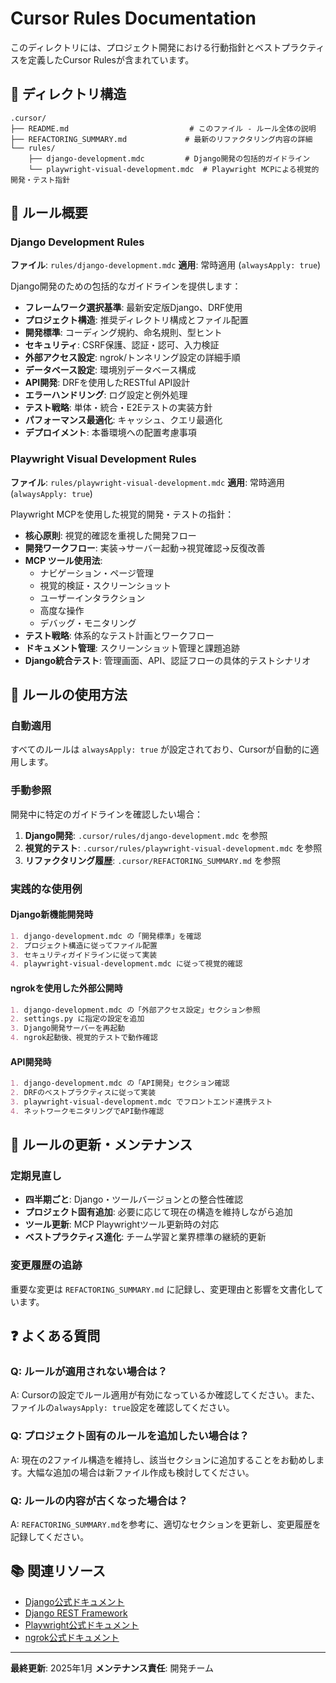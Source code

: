 # Cursor Rules Documentation

このディレクトリには、プロジェクト開発における行動指針とベストプラクティスを定義したCursor Rulesが含まれています。

## 📁 ディレクトリ構造

```
.cursor/
├── README.md                           # このファイル - ルール全体の説明
├── REFACTORING_SUMMARY.md             # 最新のリファクタリング内容の詳細
└── rules/
    ├── django-development.mdc         # Django開発の包括的ガイドライン
    └── playwright-visual-development.mdc  # Playwright MCPによる視覚的開発・テスト指針
```

## 🎯 ルール概要

### Django Development Rules
**ファイル**: `rules/django-development.mdc`
**適用**: 常時適用 (`alwaysApply: true`)

Django開発のための包括的なガイドラインを提供します：

- **フレームワーク選択基準**: 最新安定版Django、DRF使用
- **プロジェクト構造**: 推奨ディレクトリ構成とファイル配置
- **開発標準**: コーディング規約、命名規則、型ヒント
- **セキュリティ**: CSRF保護、認証・認可、入力検証
- **外部アクセス設定**: ngrok/トンネリング設定の詳細手順
- **データベース設定**: 環境別データベース構成
- **API開発**: DRFを使用したRESTful API設計
- **エラーハンドリング**: ログ設定と例外処理
- **テスト戦略**: 単体・統合・E2Eテストの実装方針
- **パフォーマンス最適化**: キャッシュ、クエリ最適化
- **デプロイメント**: 本番環境への配置考慮事項

### Playwright Visual Development Rules
**ファイル**: `rules/playwright-visual-development.mdc`
**適用**: 常時適用 (`alwaysApply: true`)

Playwright MCPを使用した視覚的開発・テストの指針：

- **核心原則**: 視覚的確認を重視した開発フロー
- **開発ワークフロー**: 実装→サーバー起動→視覚確認→反復改善
- **MCP ツール使用法**: 
  - ナビゲーション・ページ管理
  - 視覚的検証・スクリーンショット
  - ユーザーインタラクション
  - 高度な操作
  - デバッグ・モニタリング
- **テスト戦略**: 体系的なテスト計画とワークフロー
- **ドキュメント管理**: スクリーンショット管理と課題追跡
- **Django統合テスト**: 管理画面、API、認証フローの具体的テストシナリオ

## 🚀 ルールの使用方法

### 自動適用
すべてのルールは `alwaysApply: true` が設定されており、Cursorが自動的に適用します。

### 手動参照
開発中に特定のガイドラインを確認したい場合：

1. **Django開発**: `.cursor/rules/django-development.mdc` を参照
2. **視覚的テスト**: `.cursor/rules/playwright-visual-development.mdc` を参照
3. **リファクタリング履歴**: `.cursor/REFACTORING_SUMMARY.md` を参照

### 実践的な使用例

#### Django新機能開発時
```markdown
1. django-development.mdc の「開発標準」を確認
2. プロジェクト構造に従ってファイル配置
3. セキュリティガイドラインに従って実装
4. playwright-visual-development.mdc に従って視覚的確認
```

#### ngrokを使用した外部公開時
```markdown
1. django-development.mdc の「外部アクセス設定」セクション参照
2. settings.py に指定の設定を追加
3. Django開発サーバーを再起動
4. ngrok起動後、視覚的テストで動作確認
```

#### API開発時
```markdown
1. django-development.mdc の「API開発」セクション確認
2. DRFのベストプラクティスに従って実装
3. playwright-visual-development.mdc でフロントエンド連携テスト
4. ネットワークモニタリングでAPI動作確認
```

## 🔄 ルールの更新・メンテナンス

### 定期見直し
- **四半期ごと**: Django・ツールバージョンとの整合性確認
- **プロジェクト固有追加**: 必要に応じて現在の構造を維持しながら追加
- **ツール更新**: MCP Playwrightツール更新時の対応
- **ベストプラクティス進化**: チーム学習と業界標準の継続的更新

### 変更履歴の追跡
重要な変更は `REFACTORING_SUMMARY.md` に記録し、変更理由と影響を文書化しています。

## ❓ よくある質問

### Q: ルールが適用されない場合は？
A: Cursorの設定でルール適用が有効になっているか確認してください。また、ファイルの`alwaysApply: true`設定を確認してください。

### Q: プロジェクト固有のルールを追加したい場合は？
A: 現在の2ファイル構造を維持し、該当セクションに追加することをお勧めします。大幅な追加の場合は新ファイル作成も検討してください。

### Q: ルールの内容が古くなった場合は？
A: `REFACTORING_SUMMARY.md`を参考に、適切なセクションを更新し、変更履歴を記録してください。

## 📚 関連リソース

- [Django公式ドキュメント](https://docs.djangoproject.com/)
- [Django REST Framework](https://www.django-rest-framework.org/)
- [Playwright公式ドキュメント](https://playwright.dev/)
- [ngrok公式ドキュメント](https://ngrok.com/docs)

---

**最終更新**: 2025年1月
**メンテナンス責任**: 開発チーム
